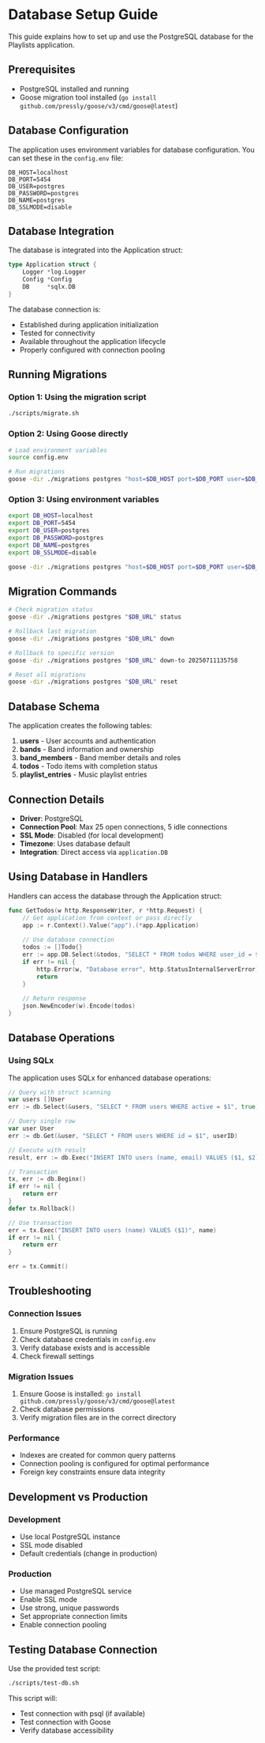 # Database Setup Guide

This guide explains how to set up and use the PostgreSQL database for the Playlists application.

## Prerequisites

- PostgreSQL installed and running
- Goose migration tool installed (`go install github.com/pressly/goose/v3/cmd/goose@latest`)

## Database Configuration

The application uses environment variables for database configuration. You can set these in the `config.env` file:

```env
DB_HOST=localhost
DB_PORT=5454
DB_USER=postgres
DB_PASSWORD=postgres
DB_NAME=postgres
DB_SSLMODE=disable
```

## Database Integration

The database is integrated into the Application struct:

```go
type Application struct {
    Logger *log.Logger
    Config *Config
    DB     *sqlx.DB
}
```

The database connection is:
- Established during application initialization
- Tested for connectivity
- Available throughout the application lifecycle
- Properly configured with connection pooling

## Running Migrations

### Option 1: Using the migration script
```bash
./scripts/migrate.sh
```

### Option 2: Using Goose directly
```bash
# Load environment variables
source config.env

# Run migrations
goose -dir ./migrations postgres "host=$DB_HOST port=$DB_PORT user=$DB_USER password=$DB_PASSWORD dbname=$DB_NAME sslmode=$DB_SSLMODE" up
```

### Option 3: Using environment variables
```bash
export DB_HOST=localhost
export DB_PORT=5454
export DB_USER=postgres
export DB_PASSWORD=postgres
export DB_NAME=postgres
export DB_SSLMODE=disable

goose -dir ./migrations postgres "host=$DB_HOST port=$DB_PORT user=$DB_USER password=$DB_PASSWORD dbname=$DB_NAME sslmode=$DB_SSLMODE" up
```

## Migration Commands

```bash
# Check migration status
goose -dir ./migrations postgres "$DB_URL" status

# Rollback last migration
goose -dir ./migrations postgres "$DB_URL" down

# Rollback to specific version
goose -dir ./migrations postgres "$DB_URL" down-to 20250711135758

# Reset all migrations
goose -dir ./migrations postgres "$DB_URL" reset
```

## Database Schema

The application creates the following tables:

1. **users** - User accounts and authentication
2. **bands** - Band information and ownership
3. **band_members** - Band member details and roles
4. **todos** - Todo items with completion status
5. **playlist_entries** - Music playlist entries

## Connection Details

- **Driver**: PostgreSQL
- **Connection Pool**: Max 25 open connections, 5 idle connections
- **SSL Mode**: Disabled (for local development)
- **Timezone**: Uses database default
- **Integration**: Direct access via `application.DB`

## Using Database in Handlers

Handlers can access the database through the Application struct:

```go
func GetTodos(w http.ResponseWriter, r *http.Request) {
    // Get application from context or pass directly
    app := r.Context().Value("app").(*app.Application)
    
    // Use database connection
    todos := []Todo{}
    err := app.DB.Select(&todos, "SELECT * FROM todos WHERE user_id = $1", userID)
    if err != nil {
        http.Error(w, "Database error", http.StatusInternalServerError)
        return
    }
    
    // Return response
    json.NewEncoder(w).Encode(todos)
}
```

## Database Operations

### Using SQLx
The application uses SQLx for enhanced database operations:

```go
// Query with struct scanning
var users []User
err := db.Select(&users, "SELECT * FROM users WHERE active = $1", true)

// Query single row
var user User
err := db.Get(&user, "SELECT * FROM users WHERE id = $1", userID)

// Execute with result
result, err := db.Exec("INSERT INTO users (name, email) VALUES ($1, $2)", name, email)

// Transaction
tx, err := db.Beginx()
if err != nil {
    return err
}
defer tx.Rollback()

// Use transaction
err = tx.Exec("INSERT INTO users (name) VALUES ($1)", name)
if err != nil {
    return err
}

err = tx.Commit()
```

## Troubleshooting

### Connection Issues
1. Ensure PostgreSQL is running
2. Check database credentials in `config.env`
3. Verify database exists and is accessible
4. Check firewall settings

### Migration Issues
1. Ensure Goose is installed: `go install github.com/pressly/goose/v3/cmd/goose@latest`
2. Check database permissions
3. Verify migration files are in the correct directory

### Performance
- Indexes are created for common query patterns
- Connection pooling is configured for optimal performance
- Foreign key constraints ensure data integrity

## Development vs Production

### Development
- Use local PostgreSQL instance
- SSL mode disabled
- Default credentials (change in production)

### Production
- Use managed PostgreSQL service
- Enable SSL mode
- Use strong, unique passwords
- Set appropriate connection limits
- Enable connection pooling

## Testing Database Connection

Use the provided test script:
```bash
./scripts/test-db.sh
```

This script will:
- Test connection with psql (if available)
- Test connection with Goose
- Verify database accessibility 